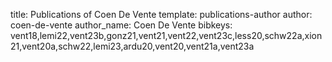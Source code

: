 title: Publications of Coen De Vente
template: publications-author
author: coen-de-vente
author_name: Coen De Vente
bibkeys: vent18,lemi22,vent23b,gonz21,vent21,vent22,vent23c,less20,schw22a,xion21,vent20a,schw22,lemi23,ardu20,vent20,vent21a,vent23a